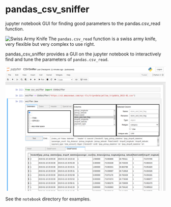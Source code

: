 # pandas_csv_sniffer
jupyter notebook GUI for finding good parameters to the pandas.csv_read function.

![Swiss Army Knife](https://upload.wikimedia.org/wikipedia/commons/thumb/3/37/Victorinox_Swiss_Army_SwissChamp_XAVT.jpg/640px-Victorinox_Swiss_Army_SwissChamp_XAVT.jpg)
The `pandas.csv_read` function is a swiss army knife, very flexible but very complex to use right.

pandas_csv_sniffer provides a GUI on the jupyter notebook to interactively find and tune the parameters of `pandas.csv_read`.

![pandas_csv_sniffer](./pandas_csv_sniffer.png)

See the `notebook` directory for examples.
